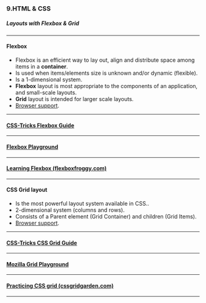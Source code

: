 ### 9.HTML & CSS
##### Layouts with Flexbox & Grid

---

#### Flexbox

* Flexbox is an efficient way to lay out, align and distribute space among items in a **container**.
* Is used when items/elements size is unknown and/or dynamic (flexible).
* Is a 1-dimensional system.
* **Flexbox** layout is most appropriate to the components of an application, and small-scale layouts.
* **Grid** layout is intended for larger scale layouts.
* <a href="https://caniuse.com/#search=flexbox" target="_blank">Browser support</a>.


---

#### <a href="https://css-tricks.com/snippets/css/a-guide-to-flexbox/" target="_blank">CSS-Tricks Flexbox Guide</a>

---

#### <a href="https://the-echoplex.net/flexyboxes/">Flexbox Playground

---

#### <a href="https://flexboxfroggy.com/#sv" target="_blank">Learning Flexbox (flexboxfroggy.com)</a>

---

#### CSS Grid layout

* Is the most powerful layout system available in CSS..
* 2-dimensional system (columns and rows).
* Consists of a Parent element (Grid Container) and children (Grid Items).
* <a href="https://caniuse.com/#feat=css-grid" target="_blank">Browser support</a>.


---

#### <a href="https://css-tricks.com/snippets/css/complete-guide-grid/" target="_blank">CSS-Tricks CSS Grid Guide</a>

---

#### <a href="https://mozilladevelopers.github.io/playground/css-grid">Mozilla Grid Playground</a>

---

#### <a href="https://cssgridgarden.com/#sv" target="_blank">Practicing CSS grid (cssgridgarden.com)</a>

---
